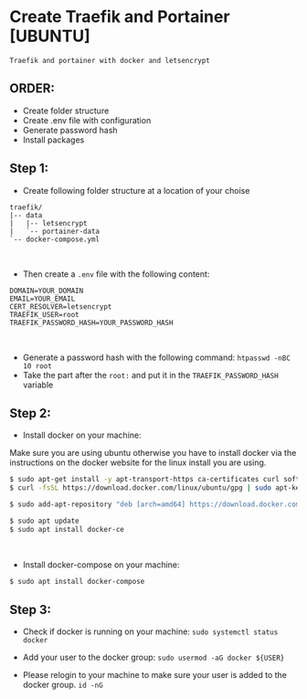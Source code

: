 # Create Traefik and Portainer [UBUNTU]
`Traefik and portainer with docker and letsencrypt`
<br>

## ORDER:
- Create folder structure
- Create .env file with configuration
- Generate password hash
- Install packages

## Step 1:
  - Create following folder structure at a location of your choise

  ```tree
  traefik/
  |-- data
  |   |-- letsencrypt
  |   `-- portainer-data
  `-- docker-compose.yml
  ```
  <br>

  - Then create a `.env` file with the following content:
  ```dotenv
  DOMAIN=YOUR_DOMAIN
  EMAIL=YOUR_EMAIL
  CERT_RESOLVER=letsencrypt
  TRAEFIK_USER=root
  TRAEFIK_PASSWORD_HASH=YOUR_PASSWORD_HASH
  ```
  <br>

  - Generate a password hash with the following command:
  `htpasswd -nBC 10 root`
  - Take the part after the `root:` and put it in the `TRAEFIK_PASSWORD_HASH` variable

## Step 2:
  - Install docker on your machine:
  
  Make sure you are using ubuntu otherwise you have to install docker via the instructions on the docker website for the linux install you are using.

  ```bash
  $ sudo apt-get install -y apt-transport-https ca-certificates curl software-properties-common
  $ curl -fsSL https://download.docker.com/linux/ubuntu/gpg | sudo apt-key add -

  $ sudo add-apt-repository "deb [arch=amd64] https://download.docker.com/linux/ubuntu focal stable"

  $ sudo apt update
  $ sudo apt install docker-ce
  ```
  <br>

  - Install docker-compose on your machine:
  ```bash
  $ sudo apt install docker-compose
  ```

## Step 3:
  - Check if docker is running on your machine:
  `sudo systemctl status docker`

  - Add your user to the docker group:
  `sudo usermod -aG docker ${USER}`

  - Please relogin to your machine to make sure your user is added to the docker group.
  `id -nG`

